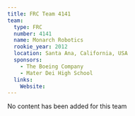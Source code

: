 ```yaml
---
title: FRC Team 4141
team:
  type: FRC
  number: 4141
  name: Monarch Robotics
  rookie_year: 2012
  location: Santa Ana, California, USA
  sponsors:
    - The Boeing Company
    - Mater Dei High School
  links:
    Website: 
---
```

No content has been added for this team